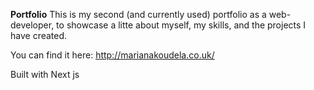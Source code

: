 **Portfolio**
This is my second (and currently used) portfolio as a web-developer, to showcase a litte about myself, my skills, and the projects I have created.

You can find it here: http://marianakoudela.co.uk/

Built with
Next js
